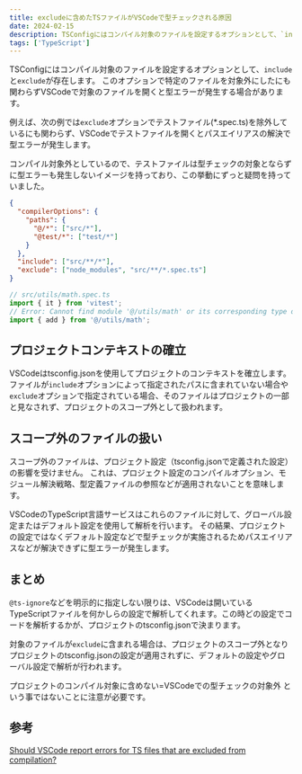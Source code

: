 ```yaml
---
title: excludeに含めたTSファイルがVSCodeで型チェックされる原因
date: 2024-02-15
description: TSConfigにはコンパイル対象のファイルを設定するオプションとして、`include`と`exclude`が存在します。このオプションで特定のファイルを対象外にしたにも関わらずVSCodeで対象のファイルを開くと型エラーが発生する場合があります。
tags: ['TypeScript']
---
```


TSConfigにはコンパイル対象のファイルを設定するオプションとして、`include`と`exclude`が存在します。
このオプションで特定のファイルを対象外にしたにも関わらずVSCodeで対象のファイルを開くと型エラーが発生する場合があります。

例えば、次の例では`exclude`オプションでテストファイル(*.spec.ts)を除外しているにも関わらず、VSCodeでテストファイルを開くとパスエイリアスの解決で型エラーが発生します。

コンパイル対象外としているので、テストファイルは型チェックの対象とならずに型エラーも発生しないイメージを持っており、この挙動にずっと疑問を持っていました。

```json
{
  "compilerOptions": {
    "paths": {
      "@/*": ["src/*"],
      "@test/*": ["test/*"]
    }
  },
  "include": ["src/**/*"],
  "exclude": ["node_modules", "src/**/*.spec.ts"]
}
```

```ts
// src/utils/math.spec.ts
import { it } from 'vitest';
// Error: Cannot find module '@/utils/math' or its corresponding type declarations.
import { add } from '@/utils/math';
```

## プロジェクトコンテキストの確立
VSCodeはtsconfig.jsonを使用してプロジェクトのコンテキストを確立します。ファイルが`include`オプションによって指定されたパスに含まれていない場合や`exclude`オプションで指定されている場合、そのファイルはプロジェクトの一部と見なされず、プロジェクトのスコープ外として扱われます。

## スコープ外のファイルの扱い
スコープ外のファイルは、プロジェクト設定（tsconfig.jsonで定義された設定）の影響を受けません。
これは、プロジェクト設定のコンパイルオプション、モジュール解決戦略、型定義ファイルの参照などが適用されないことを意味します。

VSCodeのTypeScript言語サービスはこれらのファイルに対して、グローバル設定またはデフォルト設定を使用して解析を行います。
その結果、プロジェクトの設定ではなくデフォルト設定などで型チェックが実施されるためパスエイリアスなどが解決できずに型エラーが発生します。

## まとめ
`@ts-ignore`などを明示的に指定しない限りは、VSCodeは開いているTypeScriptファイルを何かしらの設定で解析してくれます。この時どの設定でコードを解析するかが、プロジェクトのtsconfig.jsonで決まります。

対象のファイルが`exclude`に含まれる場合は、プロジェクトのスコープ外となりプロジェクトのtsconfig.jsonの設定が適用されずに、デフォルトの設定やグローバル設定で解析が行われます。

プロジェクトのコンパイル対象に含めない=VSCodeでの型チェックの対象外 という事ではないことに注意が必要です。

## 参考
[Should VSCode report errors for TS files that are excluded from compilation?](https://stackoverflow.com/questions/52265758/should-vscode-report-errors-for-ts-files-that-are-excluded-from-compilation)
